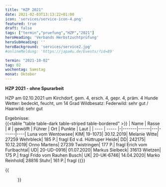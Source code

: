 ```yaml
---
title: "HZP 2021"
date: 2021-02-03T13:13:22+01:00
icon: 'services/service-icon-4.png'
featured: true
draft: false
tags: ["termin","pruefung","HZP","2021"]
heroHeading: 'Verbands Herbstzuchtprüfung'
heroSubHeading: ''
heroBackground: 'services/service2.jpg'
#onlineMeldung: 'https://japa4u.de/Events/?id=89'

termin: "2021-10-02"
tag: 02
wochentag: Samstag
monat: Oktober
---
```


**HZP 2021 - ohne Spurarbeit**

HZP am 02.10.2021 um Kirchdorf, gem. 4, ersch. 4, gepr. 4, präm. 4 Hunde
Wetter: bedeckt, feucht, um 14 Grad  Wildbesatz: Federwild: sehr gut / Haarwild: sehr gut


Ergebnisse:  
{{<table "table table-dark table-striped table-bordered" >}}
  | Name | Rasse | # | gewölft | Führer | Ort | Punkte | Laut |
  | ---- | ----- |-|-------|------|---|------|----|
Luna vom Wentowsee| KlM| 19-1073| 30.12.2019| Melanie Witte| 27259 Wehrbleck| 185 P.| fragl
Ed v.d. Hüttruper Heide| DD| 242175| 10.12.2019| Onno Martens| 27239 Twistringen| 177 P.| fragl
Erich vom Furlbachtal| UD| 20-UD-0916| 01.07.2020| Markus Sielbeck| 31613 Wietzen| 175 P.| fragl
Frido vom Rauhen Busch| UK| 20-UK-6746| 14.04.2020| Marko Reinhold| 28816 Stuhr| 161 P.| fragl
{{</table>}}


{{<figure class="no-photoswipe fullwidth" src="/images/pruefungen/hzp2021-2.jpg">}}